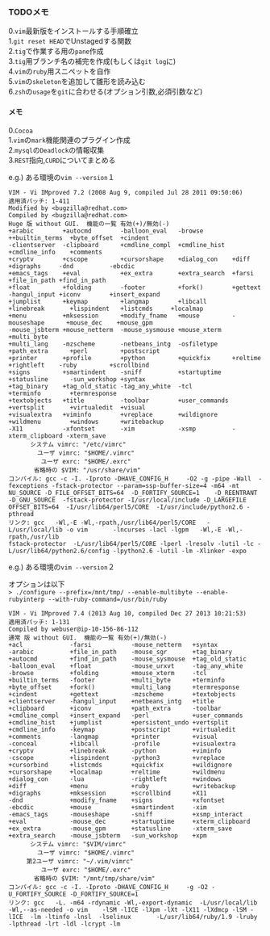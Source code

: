 ### TODOメモ  

0.`vim`最新版をインストールする手順確立  
1.`git reset HEAD`でUnstagedする関数  
2.`tig`で作業する用の`pane`作成  
3.`tig`用ブランチ名の補完を作成(もしくは`git log`に)  
4.`vim`の`ruby`用スニペットを自作  
5.`vim`の`skeleton`を追加して雛形を読み込む  
6.`zsh`の`usage`を`git`に合わせる(オプション引数,必須引数など)  

#### メモ  

0.`Cocoa`  
1.`vim`の`mark`機能関連のプラグイン作成  
2.`mysql`の`Deadlock`の情報収集  
3.`REST`指向,`CURD`についてまとめる  

e.g.) ある環境の`vim --version`１  

    VIM - Vi IMproved 7.2 (2008 Aug 9, compiled Jul 28 2011 09:50:06)    
    適用済パッチ: 1-411    
    Modified by <bugzilla@redhat.com>    
    Compiled by <bugzilla@redhat.com>    
    Huge 版 without GUI.  機能の一覧 有効(+)/無効(-)    
    +arabic        +autocmd        -balloon_eval   -browse        ++builtin_terms  +byte_offset  +cindent    
    -clientserver  -clipboard      +cmdline_compl  +cmdline_hist  +cmdline_info    +comments    
    +cryptv        +cscope         +cursorshape    +dialog_con    +diff            +digraphs     -dnd          -ebcdic    
    +emacs_tags    +eval           +ex_extra       +extra_search  +farsi           +file_in_path +find_in_path    
    +float         +folding        -footer         +fork()        +gettext         -hangul_input +iconv        +insert_expand    
    +jumplist      +keymap         +langmap        +libcall       +linebreak       +lispindent   +listcmds     +localmap    
    +menu          +mksession      +modify_fname   +mouse         -mouseshape      +mouse_dec    +mouse_gpm    
    -mouse_jsbterm +mouse_netterm  -mouse_sysmouse +mouse_xterm   +multi_byte    
    +multi_lang    -mzscheme       -netbeans_intg  -osfiletype    +path_extra      +perl         +postscript    
    +printer       +profile        +python         +quickfix      +reltime         +rightleft    -ruby         +scrollbind    
    +signs         +smartindent    -sniff          +startuptime   +statusline      -sun_workshop +syntax    
    +tag_binary    +tag_old_static -tag_any_white  -tcl           +terminfo        +termresponse    
    +textobjects   +title          -toolbar        +user_commands +vertsplit       +virtualedit  +visual    
    +visualextra   +viminfo        +vreplace       +wildignore    +wildmenu        +windows      +writebackup    
    -X11           -xfontset       -xim            -xsmp          -xterm_clipboard -xterm_save    
          システム vimrc: "/etc/vimrc"    
            ユーザ vimrc: "$HOME/.vimrc"    
             ユーザ exrc: "$HOME/.exrc"    
           省略時の $VIM: "/usr/share/vim"    
    コンパイル: gcc -c -I. -Iproto -DHAVE_CONFIG_H     -O2 -g -pipe -Wall  -fexceptions -fstack-protector --param=ssp-buffer-size=4 -m64 -mt    
    NU_SOURCE -D_FILE_OFFSET_BITS=64  -D_FORTIFY_SOURCE=1    -D_REENTRANT -D_GNU_SOURCE  -fstack-protector -I/usr/local/include -D_LARGEFILE    
    OFFSET_BITS=64  -I/usr/lib64/perl5/CORE  -I/usr/include/python2.6 -pthread    
    リンク: gcc   -Wl,-E -Wl,-rpath,/usr/lib64/perl5/CORE   -L/usr/local/lib -o vim       -lncurses -lacl -lgpm   -Wl,-E -Wl,-rpath,/usr/lib    
    fstack-protector  -L/usr/lib64/perl5/CORE -lperl -lresolv -lutil -lc -L/usr/lib64/python2.6/config -lpython2.6 -lutil -lm -Xlinker -expo    


e.g.) ある環境の`vim --version`２  

オプションは以下  
`> ./configure --prefix=/mnt/tmp/ --enable-multibyte --enable-rubyinterp --with-ruby-command=/usr/bin/ruby`  

    VIM - Vi IMproved 7.4 (2013 Aug 10, compiled Dec 27 2013 10:21:53)    
    適用済パッチ: 1-131    
    Compiled by webuser@ip-10-156-86-112    
    通常 版 without GUI.  機能の一覧 有効(+)/無効(-)    
    +acl             -farsi           -mouse_netterm   +syntax    
    -arabic          +file_in_path    -mouse_sgr       +tag_binary    
    +autocmd         +find_in_path    -mouse_sysmouse  +tag_old_static    
    -balloon_eval    +float           -mouse_urxvt     -tag_any_white    
    -browse          +folding         +mouse_xterm     -tcl    
    +builtin_terms   -footer          +multi_byte      +terminfo    
    +byte_offset     +fork()          +multi_lang      +termresponse    
    +cindent         +gettext         -mzscheme        +textobjects    
    +clientserver    -hangul_input    +netbeans_intg   +title    
    +clipboard       +iconv           +path_extra      -toolbar    
    +cmdline_compl   +insert_expand   -perl            +user_commands    
    +cmdline_hist    +jumplist        +persistent_undo +vertsplit    
    +cmdline_info    -keymap          +postscript      +virtualedit    
    +comments        -langmap         +printer         +visual    
    -conceal         +libcall         -profile         +visualextra    
    +cryptv          +linebreak       -python          +viminfo    
    -cscope          +lispindent      -python3         +vreplace    
    +cursorbind      +listcmds        +quickfix        +wildignore    
    +cursorshape     +localmap        +reltime         +wildmenu    
    +dialog_con      -lua             -rightleft       +windows    
    +diff            +menu            +ruby            +writebackup    
    +digraphs        +mksession       +scrollbind      +X11    
    -dnd             +modify_fname    +signs           +xfontset    
    -ebcdic          +mouse           +smartindent     -xim    
    -emacs_tags      -mouseshape      -sniff           +xsmp_interact    
    +eval            -mouse_dec       +startuptime     +xterm_clipboard    
    +ex_extra        -mouse_gpm       +statusline      -xterm_save    
    +extra_search    -mouse_jsbterm   -sun_workshop    +xpm    
          システム vimrc: "$VIM/vimrc"    
            ユーザ vimrc: "$HOME/.vimrc"    
         第2ユーザ vimrc: "~/.vim/vimrc"    
             ユーザ exrc: "$HOME/.exrc"    
           省略時の $VIM: "/mnt/tmp/share/vim"    
    コンパイル: gcc -c -I. -Iproto -DHAVE_CONFIG_H     -g -O2 -U_FORTIFY_SOURCE -D_FORTIFY_SOURCE=1    
    リンク: gcc   -L. -m64 -rdynamic -Wl,-export-dynamic  -L/usr/local/lib -Wl,--as-needed -o vim    -lSM -lICE -lXpm -lXt -lX11 -lXdmcp -lSM -lICE  -lm -ltinfo -lnsl  -lselinux       -L/usr/lib64/ruby/1.9 -lruby -lpthread -lrt -ldl -lcrypt -lm    
